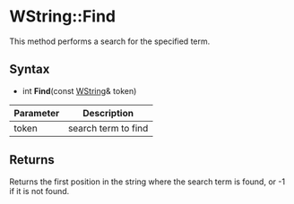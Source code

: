 # WString::Find #
This method performs a search for the specified term.

## Syntax ##
- int **Find**(const [WString](WString.md)& token)

| Parameter | Description |
| --- | --- |
| token | search term to find |

## Returns ##
Returns the first position in the string where the search term is found, or -1 if it is not found.
